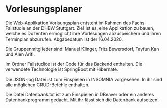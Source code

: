 # Vorlesungsplaner

Die Web-Applikation Vorlsungsplan entsteht im Rahmen des Fachs Fallstudie an der DHBW Stuttgart. Ziel ist es, eine Applikation zu bauen, welche es Dozenten ermöglicht ihre Vorlesungen abzuspeichern und ihren Terminplan abzurufen. Abgabedatum ist der 16.04.2020.

Die Gruppenmitglieder sind: Manuel Klinger, Fritz Bewersdorf, Tayfun Kan und Alen Arifi.

Im Ordner Fallstudioe ist der Code für das Backend enthalten. Die verwendete Technologie ist SpringBoot mit Hibernate.

Die JSON-log Datei ist zum Einspielen in INSOMNIA vorgesehen. In ihr sind alle möglichen CRUD-Befehle enthalten.

Die Datei Datenbank.txt ist zum Einspielen in DBeaver oder ein anderes Datenbankprogramm gedacht. Mit ihr lässt sich die Datenbank aufsetzen.
